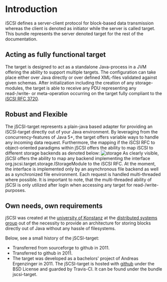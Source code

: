 # Introduction

iSCSI defines a server-client protocol for block-based data transmission whereas the client is denoted as initiator while the server is called target. This bundle represents the server denoted target for the rest of the documentation.

## Acting as fully functional target

The target is designed to act as a standalone Java-process in a JVM offering the ability to support multiple targets. The configuration can take place either over Java directly or over defined XML-files validated against given schemas. After initialization including the creation of any storage-modules, the target is able to receive any PDU representing any read-/write- or meta-operation occurring on the target fully compliant to the [iSCSI RFC 3720](http://www.ietf.org/rfc/rfc3720.txt).

## Robust and Flexible

The jSCSI-target represents a plain-java based adapter for providing an iSCSI-target directly out of your Java environment. By leveraging from the concurrency-features of Java 5+, the target offers variable ways to handle any incoming data request. Furthermore, the mapping if the iSCSI RFC to object-oriented paradigms within jSCSI offers the ability to map iSCSI to different storage backends as denoted below:
![storage](/images/storage.graffle)
As clearly visible, jSCSI offers the ability to map any backend implementing the interface org.jscsi.target.storage.IStorageModule to the iSCSI RFC. At the moment, the interface is implemented only by an asynchronous file backend as well as a synchronized file environment. Each request is handled multi-threaded where possible. It is important to note, that the multi-threaded ability of jSCSI is only utilized after login when accessing any target for read-/write-purposes.

## Own needs, own requirements

jSCSI was created at the [university of Konstanz](http://www.uni-konstanz.de/) at the [distributed systems group](http://www.informatik.uni-konstanz.de/arbeitsgruppen/disy/) out of the necessity to provide an architecture for storing blocks directly out of Java without any hassle of filesystems.

Below, see a small history of the jSCSI-target:

* Transferred from sourceforge to github in 2011.
* Transferred to github in 2011.
* The target was developed as a bachelors' project of Andreas Ergenzinger in 2011.
The jSCSI-target is hosted with [github](https://github.com/disy/jSCSI) under the BSD License and guarded by Travis-CI. It can be found under the bundle jscsi-target.